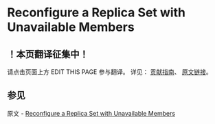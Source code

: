 # Reconfigure a Replica Set with Unavailable Members

## ！本页翻译征集中！

请点击页面上方 EDIT THIS PAGE 参与翻译。
详见：
[贡献指南]( https://github.com/JinMuInfo/MongoDB-Manual-zh/blob/master/CONTRIBUTING.md )、
[原文链接](  https://docs.mongodb.com/manual/tutorial/reconfigure-replica-set-with-unavailable-members/  )。

## 参见

原文 - [Reconfigure a Replica Set with Unavailable Members]( https://docs.mongodb.com/manual/tutorial/reconfigure-replica-set-with-unavailable-members/ )

